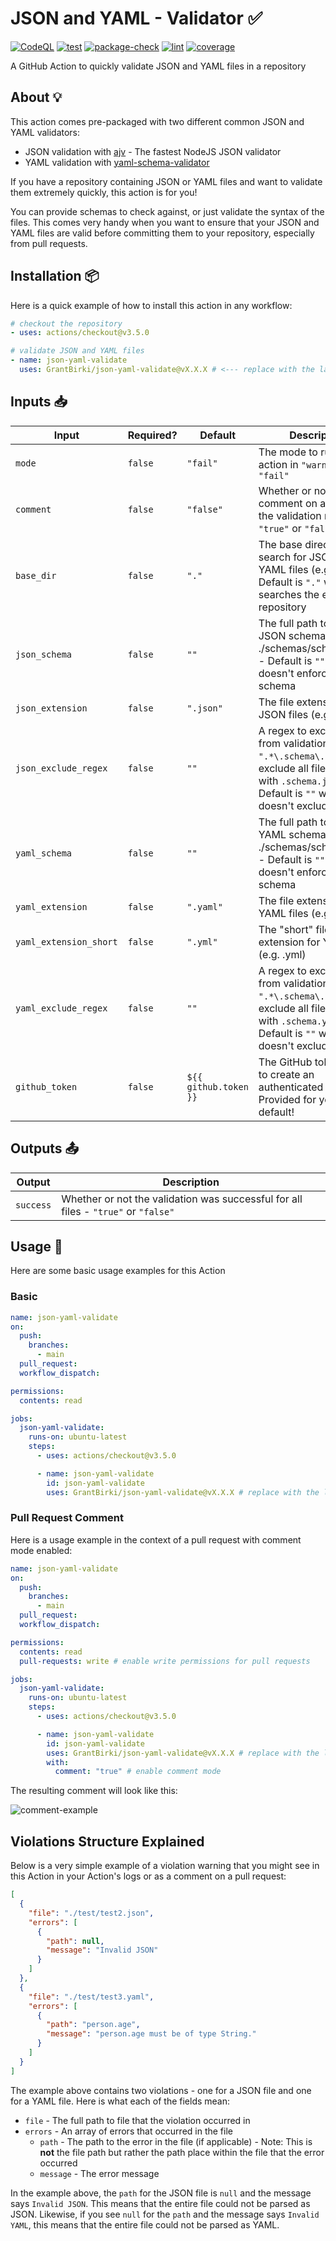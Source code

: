 # JSON and YAML - Validator ✅

[![CodeQL](https://github.com/grantbirki/json-yaml-validate/actions/workflows/codeql-analysis.yml/badge.svg)](https://github.com/grantbirki/json-yaml-validate/actions/workflows/codeql-analysis.yml) [![test](https://github.com/grantbirki/json-yaml-validate/actions/workflows/test.yml/badge.svg)](https://github.com/grantbirki/json-yaml-validate/actions/workflows/test.yml) [![package-check](https://github.com/grantbirki/json-yaml-validate/actions/workflows/package-check.yml/badge.svg)](https://github.com/grantbirki/json-yaml-validate/actions/workflows/package-check.yml) [![lint](https://github.com/grantbirki/json-yaml-validate/actions/workflows/lint.yml/badge.svg)](https://github.com/grantbirki/json-yaml-validate/actions/workflows/lint.yml) [![coverage](./badges/coverage.svg)](./badges/coverage.svg)

A GitHub Action to quickly validate JSON and YAML files in a repository

## About 💡

This action comes pre-packaged with two different common JSON and YAML validators:

- JSON validation with [ajv](https://github.com/ajv-validator/ajv) - The fastest NodeJS JSON validator
- YAML validation with [yaml-schema-validator](https://github.com/ketanSaxena/schema-validator)

If you have a repository containing JSON or YAML files and want to validate them extremely quickly, this action is for you!

You can provide schemas to check against, or just validate the syntax of the files. This comes very handy when you want to ensure that your JSON and YAML files are valid before committing them to your repository, especially from pull requests.

## Installation 📦

Here is a quick example of how to install this action in any workflow:

```yaml
# checkout the repository
- uses: actions/checkout@v3.5.0

# validate JSON and YAML files
- name: json-yaml-validate
  uses: GrantBirki/json-yaml-validate@vX.X.X # <--- replace with the latest version
```

## Inputs 📥

| Input | Required? | Default | Description |
| ----- | --------- | ------- | ----------- |
| `mode` | `false` | `"fail"` | The mode to run the action in `"warn"` or `"fail"` |
| `comment` | `false` | `"false"` | Whether or not to comment on a PR with the validation results - `"true"` or `"false"` |
| `base_dir` | `false` | `"."` | The base directory to search for JSON and YAML files (e.g. ./src) - Default is `"."` which searches the entire repository |
| `json_schema` | `false` | `""` | The full path to the JSON schema file (e.g. ./schemas/schema.json) - Default is `""` which doesn't enforce a strict schema |
| `json_extension` | `false` | `".json"` | The file extension for JSON files (e.g. .json) |
| `json_exclude_regex` | `false` | `""` | A regex to exclude files from validation (e.g. `".*\.schema\.json$"` to exclude all files ending with `.schema.json`) - Default is `""` which doesn't exclude any files |
| `yaml_schema` | `false` | `""` | The full path to the YAML schema file (e.g. ./schemas/schema.yaml) - Default is `""` which doesn't enforce a strict schema |
| `yaml_extension` | `false` | `".yaml"` | The file extension for YAML files (e.g. .yaml) |
| `yaml_extension_short` | `false` | `".yml"` | The "short" file extension for YAML files (e.g. .yml) |
| `yaml_exclude_regex` | `false` | `""` | A regex to exclude files from validation (e.g. `".*\.schema\.yaml$"` to exclude all files ending with `.schema.yaml`) - Default is `""` which doesn't exclude any files |
| `github_token` | `false` | `${{ github.token }}` | The GitHub token used to create an authenticated client - Provided for you by default! |

## Outputs 📤

| Output | Description |
| ------ | ----------- |
| `success` | Whether or not the validation was successful for all files - `"true"` or `"false"` |

## Usage 🚀

Here are some basic usage examples for this Action

### Basic

```yaml
name: json-yaml-validate 
on:
  push:
    branches:
      - main
  pull_request:
  workflow_dispatch:

permissions:
  contents: read

jobs:
  json-yaml-validate:
    runs-on: ubuntu-latest
    steps:
      - uses: actions/checkout@v3.5.0

      - name: json-yaml-validate
        id: json-yaml-validate
        uses: GrantBirki/json-yaml-validate@vX.X.X # replace with the latest version
```

### Pull Request Comment

Here is a usage example in the context of a pull request with comment mode enabled:

```yaml
name: json-yaml-validate 
on:
  push:
    branches:
      - main
  pull_request:
  workflow_dispatch:

permissions:
  contents: read
  pull-requests: write # enable write permissions for pull requests

jobs:
  json-yaml-validate:
    runs-on: ubuntu-latest
    steps:
      - uses: actions/checkout@v3.5.0

      - name: json-yaml-validate
        id: json-yaml-validate
        uses: GrantBirki/json-yaml-validate@vX.X.X # replace with the latest version
        with:
          comment: "true" # enable comment mode
```

The resulting comment will look like this:

![comment-example](docs/assets/comment-example.png)

## Violations Structure Explained

Below is a very simple example of a violation warning that you might see in this Action in your Action's logs or as a comment on a pull request:

```json
[
  {
    "file": "./test/test2.json",
    "errors": [
      {
        "path": null,
        "message": "Invalid JSON"
      }
    ]
  },
  {
    "file": "./test/test3.yaml",
    "errors": [
      {
        "path": "person.age",
        "message": "person.age must be of type String."
      }
    ]
  }
]
```

The example above contains two violations - one for a JSON file and one for a YAML file. Here is what each of the fields mean:

- `file` - The full path to file that the violation occurred in
- `errors` - An array of errors that occurred in the file
  - `path` - The path to the error in the file (if applicable) - Note: This is **not** the file path but rather the path place within the file that the error occurred
  - `message` - The error message

In the example above, the `path` for the JSON file is `null` and the message says `Invalid JSON`. This means that the entire file could not be parsed as JSON. Likewise, if you see `null` for the `path` and the message says `Invalid YAML`, this means that the entire file could not be parsed as YAML.

